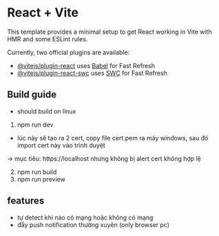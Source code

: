 # React + Vite

This template provides a minimal setup to get React working in Vite with HMR and some ESLint rules.

Currently, two official plugins are available:

- [@vitejs/plugin-react](https://github.com/vitejs/vite-plugin-react/blob/main/packages/plugin-react/README.md) uses [Babel](https://babeljs.io/) for Fast Refresh
- [@vitejs/plugin-react-swc](https://github.com/vitejs/vite-plugin-react-swc) uses [SWC](https://swc.rs/) for Fast Refresh

## Build guide
- should build on linux

1. npm run dev
- lúc này sẽ tạo ra 2 cert, copy file cert.pem ra máy windows, sau đó import cert này vào trình duyệt

-> mục tiêu: https://localhost nhưng không bị alert cert không hợp lệ

2. npm run build
3. npm run preview

## features
- tự detect khi nào có mạng hoặc không có mạng
- đẩy push notification thường xuyên (only browser pc)
